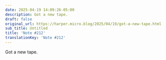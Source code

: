```yaml
---
date: 2025-04-19 14:09:26-05:00
description: Got a new tape.
draft: false
original_url: https://harper.micro.blog/2025/04/19/got-a-new-tape.html
sub_title: Untitled
title: 'Note #212'
translationKey: 'Note #212'
---
```


Got a new tape.